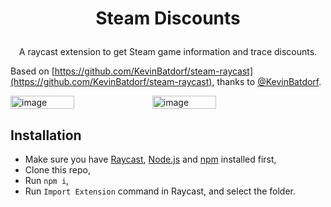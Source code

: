 # <p align="center"> Steam Discounts</p>

<p align="center">A raycast extension to get Steam game information and trace discounts.</p>

Based on [https://github.com/KevinBatdorf/steam-raycast](https://github.com/KevinBatdorf/steam-raycast), thanks to [@KevinBatdorf](https://github.com/KevinBatdorf).

<div style="display:flex">
  <img style="width:45%" alt="image" src="https://github.com/yansq/raycast-steam-discounts/assets/26108404/e3d64c6d-aa3d-4bfa-b635-2bcaee0dc88c">
  <img style="width:45%" alt="image" src="https://github.com/yansq/raycast-steam-discounts/assets/26108404/8f88a872-dcb6-4905-bfc7-a99e2bcdc5db">
</div>

## Installation

- Make sure you have [Raycast](https://www.raycast.com/), [Node.js](https://nodejs.org/en) and [npm](https://www.npmjs.com/package/npm) installed first,
- Clone this repo,
- Run `npm i`,
- Run `Import Extension` command in Raycast, and select the folder.

